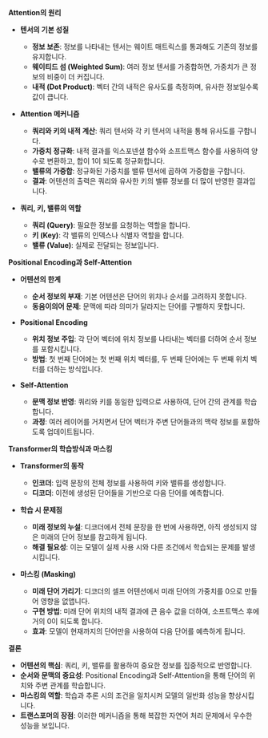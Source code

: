**Attention의 원리**

- **텐서의 기본 성질**
  - **정보 보존**: 정보를 나타내는 텐서는 웨이트 매트릭스를 통과해도 기존의 정보를 유지합니다.
  - **웨이티드 섬 (Weighted Sum)**: 여러 정보 텐서를 가중합하면, 가중치가 큰 정보의 비중이 더 커집니다.
  - **내적 (Dot Product)**: 벡터 간의 내적은 유사도를 측정하며, 유사한 정보일수록 값이 큽니다.

- **Attention 메커니즘**
  - **쿼리와 키의 내적 계산**: 쿼리 텐서와 각 키 텐서의 내적을 통해 유사도를 구합니다.
  - **가중치 정규화**: 내적 결과를 익스포넨셜 함수와 소프트맥스 함수를 사용하여 양수로 변환하고, 합이 1이 되도록 정규화합니다.
  - **밸류의 가중합**: 정규화된 가중치를 밸류 텐서에 곱하여 가중합을 구합니다.
  - **결과**: 어텐션의 출력은 쿼리와 유사한 키의 밸류 정보를 더 많이 반영한 결과입니다.

- **쿼리, 키, 밸류의 역할**
  - **쿼리 (Query)**: 필요한 정보를 요청하는 역할을 합니다.
  - **키 (Key)**: 각 밸류의 인덱스나 식별자 역할을 합니다.
  - **밸류 (Value)**: 실제로 전달되는 정보입니다.

**Positional Encoding과 Self-Attention**

- **어텐션의 한계**
  - **순서 정보의 부재**: 기본 어텐션은 단어의 위치나 순서를 고려하지 못합니다.
  - **동음이의어 문제**: 문맥에 따라 의미가 달라지는 단어를 구별하지 못합니다.

- **Positional Encoding**
  - **위치 정보 주입**: 각 단어 벡터에 위치 정보를 나타내는 벡터를 더하여 순서 정보를 포함시킵니다.
  - **방법**: 첫 번째 단어에는 첫 번째 위치 벡터를, 두 번째 단어에는 두 번째 위치 벡터를 더하는 방식입니다.

- **Self-Attention**
  - **문맥 정보 반영**: 쿼리와 키를 동일한 입력으로 사용하여, 단어 간의 관계를 학습합니다.
  - **과정**: 여러 레이어를 거치면서 단어 벡터가 주변 단어들과의 맥락 정보를 포함하도록 업데이트됩니다.

**Transformer의 학습방식과 마스킹**

- **Transformer의 동작**
  - **인코더**: 입력 문장의 전체 정보를 사용하여 키와 밸류를 생성합니다.
  - **디코더**: 이전에 생성된 단어들을 기반으로 다음 단어를 예측합니다.

- **학습 시 문제점**
  - **미래 정보의 누설**: 디코더에서 전체 문장을 한 번에 사용하면, 아직 생성되지 않은 미래의 단어 정보를 참고하게 됩니다.
  - **해결 필요성**: 이는 모델이 실제 사용 시와 다른 조건에서 학습되는 문제를 발생시킵니다.

- **마스킹 (Masking)**
  - **미래 단어 가리기**: 디코더의 셀프 어텐션에서 미래 단어의 가중치를 0으로 만들어 영향을 없앱니다.
  - **구현 방법**: 미래 단어 위치의 내적 결과에 큰 음수 값을 더하여, 소프트맥스 후에 거의 0이 되도록 합니다.
  - **효과**: 모델이 현재까지의 단어만을 사용하여 다음 단어를 예측하게 됩니다.

**결론**

- **어텐션의 핵심**: 쿼리, 키, 밸류를 활용하여 중요한 정보를 집중적으로 반영합니다.
- **순서와 문맥의 중요성**: Positional Encoding과 Self-Attention을 통해 단어의 위치와 주변 관계를 학습합니다.
- **마스킹의 역할**: 학습과 추론 시의 조건을 일치시켜 모델의 일반화 성능을 향상시킵니다.
- **트랜스포머의 장점**: 이러한 메커니즘을 통해 복잡한 자연어 처리 문제에서 우수한 성능을 보입니다.